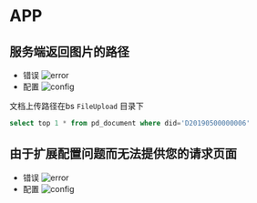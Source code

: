 # APP

## 服务端返回图片的路径

- 错误
![error](~@error/fileUpload.png) 
- 配置
![config](~@appConfig/fileUploadConfig.png) 

文档上传路径在bs `FileUpload` 目录下
``` sql
select top 1 * from pd_document where did='D20190500000006'
```
## 由于扩展配置问题而无法提供您的请求页面
- 错误
![error](~@error/woff.png) 
- 配置
![config](~@appConfig/woff.png) 

